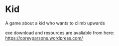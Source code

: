 # Kid
A game about a kid who wants to climb upwards

exe download and resources are avaliable from here:
https://coreyparsons.wordpress.com/

